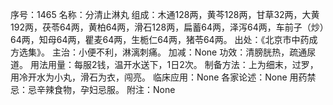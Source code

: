 序号：1465
名称：分清止淋丸
组成：木通128两，黄芩128两，甘草32两，大黄192两，茯苓64两，黄柏64两，滑石128两，扁蓄64两，泽泻64两，车前子（炒）64两，知母64两，瞿麦64两，生栀仁64两，猪苓64两。
出处：《北京市中药成方选集》。
主治：小便不利，淋漓刺痛。
加减：None
功效：清膀胱热，疏通尿道。
用法用量：每服2钱，温开水送下，1日2次。
制备方法：上为细末，过罗，用冷开水为小丸，滑石为衣，闯亮。
临床应用：None
各家论述：None
用药禁忌：忌辛辣食物，孕妇忌服。
附注：None
